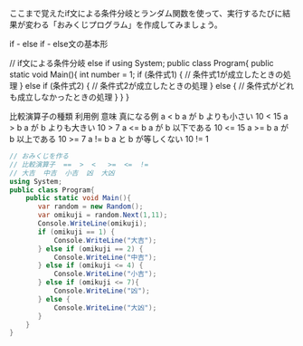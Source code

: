 ここまで覚えたif文による条件分岐とランダム関数を使って、実行するたびに結果が変わる「おみくじプログラム」を作成してみましょう。

 if - else if - else文の基本形

// if文による条件分岐 else if
using System;
public class Program{
    public static void Main(){
        int number = 1;
        if (条件式1) {
            // 条件式1が成立したときの処理
        } else if (条件式2) {
            // 条件式2が成立したときの処理
        } else {
            // 条件式がどれも成立しなかったときの処理
        }
    }
}

比較演算子の種類
利用例	      意味	               真になる例
a < b	       a が b よりも小さい	  10 < 15
a > b	       a が b よりも大きい	  10 > 7
a <= b	     a が b 以下である	    10 <= 15
a >= b	     a が b 以上である	    10 >= 7
a != b	     a と b が等しくない	  10 != 1



``` C#
// おみくじを作る
// 比較演算子  ==  >  <   >=  <=  !=
// 大吉  中吉  小吉  凶  大凶
using System;
public class Program{
    public static void Main(){
       var random = new Random();
       var omikuji = random.Next(1,11);
       Console.WriteLine(omikuji);
       if (omikuji == 1) {
           Console.WriteLine("大吉");
       } else if (omikuji == 2) {
           Console.WriteLine("中吉");
       } else if (omikuji <= 4) {
           Console.WriteLine("小吉");
       } else if (omikuji <= 7){
           Console.WriteLine("凶");
       } else {
           Console.WriteLine("大凶");
       }
    }
}

```